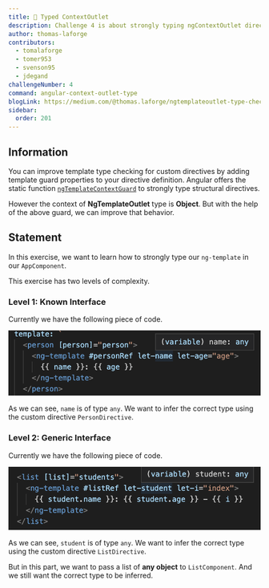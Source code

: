 ```yaml
---
title: 🔴 Typed ContextOutlet
description: Challenge 4 is about strongly typing ngContextOutlet directives
author: thomas-laforge
contributors:
  - tomalaforge
  - tomer953
  - svenson95
  - jdegand
challengeNumber: 4
command: angular-context-outlet-type
blogLink: https://medium.com/@thomas.laforge/ngtemplateoutlet-type-checking-5d2dcb07a2c6
sidebar:
  order: 201
---
```


## Information

You can improve template type checking for custom directives by adding template guard properties to your directive definition. Angular offers the static function [`ngTemplateContextGuard`](https://angular.io/guide/structural-directives#typing-the-directives-context) to strongly type structural directives.

However the context of **NgTemplateOutlet** type is **Object**. But with the help of the above guard, we can improve that behavior.

## Statement

In this exercise, we want to learn how to strongly type our `ng-template` in our `AppComponent`.

This exercise has two levels of complexity.

### Level 1: Known Interface

Currently we have the following piece of code.

![Unkown Person](../../../../assets/4/unknown-person.png 'Unkown Person')

As we can see, `name` is of type `any`. We want to infer the correct type using the custom directive `PersonDirective`.

### Level 2: Generic Interface

Currently we have the following piece of code.

![Unkown Student](../../../../assets/4/unknown-student.png 'Unkown Student')

As we can see, `student` is of type `any`. We want to infer the correct type using the custom directive `ListDirective`.

But in this part, we want to pass a list of **any object** to `ListComponent`. And we still want the correct type to be inferred.
